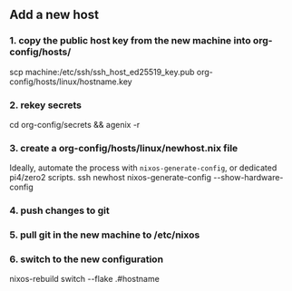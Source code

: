 ## Add a new host

### 1. copy the public host key from the new machine into org-config/hosts/

scp machine:/etc/ssh/ssh_host_ed25519_key.pub org-config/hosts/linux/hostname.key

### 2. rekey secrets

cd org-config/secrets && agenix -r

### 3. create a org-config/hosts/linux/newhost.nix file

Ideally, automate the process with `nixos-generate-config`, or dedicated pi4/zero2 scripts.
ssh newhost nixos-generate-config --show-hardware-config

### 4. push changes to git

### 5. pull git in the new machine to /etc/nixos

### 6. switch to the new configuration

nixos-rebuild switch --flake .#hostname

